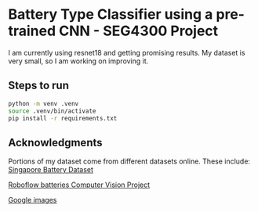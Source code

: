 # Battery Type Classifier using a pre-trained CNN - SEG4300 Project
I am currently using resnet18 and getting promising results.
My dataset is very small, so I am working on improving it.


## Steps to run
```bash
python -m venv .venv
source .venv/bin/activate
pip install -r requirements.txt
```

## Acknowledgments
Portions of my dataset come from different datasets online.
These include:
[Singapore Battery Dataset](https://github.com/FriedrichZhao/Singapore_Battery_Dataset)

[Roboflow batteries Computer Vision Project](https://universe.roboflow.com/school-gchcr/batteries-1aib9)

[Google images](https://www.google.com/imghp?hl=en&authuser=0&ogbl)
